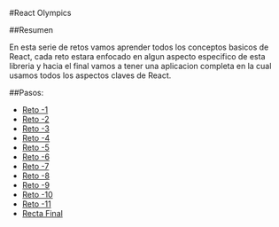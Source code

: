 #React Olympics

##Resumen

En esta serie de retos vamos aprender todos los conceptos basicos de React, cada reto estara enfocado en algun aspecto especifico de esta libreria y hacia el final vamos a tener una aplicacion completa en la cual usamos todos los aspectos claves de React.


##Pasos:

- [Reto -1](./Reto1)
- [Reto -2](./Reto1)
- [Reto -3](./Reto1)
- [Reto -4](./Reto1)
- [Reto -5](./Reto1)
- [Reto -6](./Reto1)
- [Reto -7](./Reto1)
- [Reto -8](./Reto1)
- [Reto -9](./Reto1)
- [Reto -10](./Reto1)
- [Reto -11](./Reto1)
- [Recta Final](./FinishLine)
